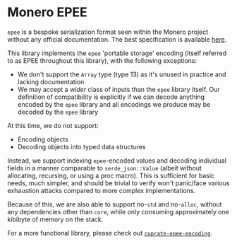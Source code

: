 # Monero EPEE

`epee` is a bespoke serialization format seen within the Monero project without
any official documentation. The best specification is available [here](
  https://github.com/jeffro256/serde_epee/tree/cbebe75475fb2c6073f7b2e058c88ceb2531de17PORTABLE_STORAGE.md
).

This library implements the `epee` 'portable storage' encoding (itself referred
to as EPEE throughout this library), with the following exceptions:
- We don't support the `Array` type (type 13) as it's unused in practice and
  lacking documentation
- We may accept a _wider_ class of inputs than the `epee` library itself. Our
  definition of compatibility is explicitly if we can decode anything encoded
  by the `epee` library and all encodings we produce may be decoded by the
  `epee` library

At this time, we do not support:
- Encoding objects
- Decoding objects into typed data structures

Instead, we support indexing `epee`-encoded values and decoding individual
fields in a manner comparable to `serde_json::Value` (albeit without
allocating, recursing, or using a proc macro). This is sufficient for basic
needs, much simpler, and should be trivial to verify won't panic/face various
exhaustion attacks compared to more complex implementations.

Because of this, we are also able to support no-`std` and no-`alloc`, without
any dependencies other than `core`, while only consuming approximately one
kibibyte of memory on the stack.

For a more functional library, please check out
[`cuprate-epee-encoding`](
  https://github.com/cuprate/cuprate/tree/9c2c942d2fcf26ed8916dc3f9be6db43d8d2ae78/net/epee-encoding
).
